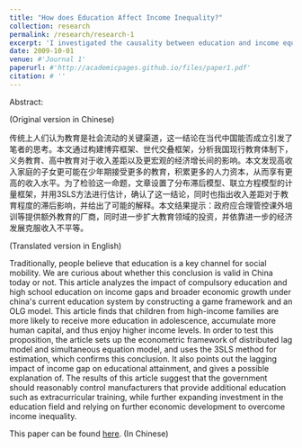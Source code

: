 ```yaml
---
title: "How does Education Affect Income Inequality?"
collection: research
permalink: /research/research-1
excerpt: 'I investigated the causality between education and income equality in macro background in this paper. In the therotical part, I developed an OLG model at the household level, incorporating the choice of continuing high school education. By introducing the probability of attending college after completing high school, it captured the relationship between family education decisions and income, thereby unravelling mechanisms by which education perpetuates social immobility. And then I constructed a simultaneous equation model and employed the 3SLS method for estimation against the backdrop of income growth, concluding that education exacerbated income inequality through various channels.'
date: 2009-10-01
venue: #'Journal 1'
paperurl: #'http://academicpages.github.io/files/paper1.pdf'
citation: # ''
---
```


Abstract:

(Original version in Chinese)

传统上人们认为教育是社会流动的关键渠道，这一结论在当代中国能否成立引发了笔者的思考。本文通过构建博弈框架、世代交叠框架，分析我国现行教育体制下，义务教育、高中教育对于收入差距以及更宏观的经济增长间的影响。本文发现高收入家庭的子女更可能在少年期接受更多的教育，积累更多的人力资本，从而享有更高的收入水平。为了检验这一命题，文章设置了分布滞后模型、联立方程模型的计量框架，并用3SLS方法进行估计，确认了这一结论，同时也指出收入差距对于教育程度的滞后影响，并给出了可能的解释。本文结果提示：政府应合理管控课外培训等提供额外教育的厂商，同时进一步扩大教育领域的投资，并依靠进一步的经济发展克服收入不平等。

(Translated version in English)

Traditionally, people believe that education is a key channel for social mobility. We are curious about whether this conclusion is valid in China today or not. This article analyzes the impact of compulsory education and high school education on income gaps and broader economic growth under china's current education system by constructing a game framework and an OLG model. This article finds that children from high-income families are more likely to receive more education in adolescence, accumulate more human capital, and thus enjoy higher income levels. In order to test this proposition, the article sets up the econometric framework of distributed lag model and simultaneous equation model, and uses the 3SLS method for estimation, which confirms this conclusion. It also points out the lagging impact of income gap on educational attainment, and gives a possible explanation of. The results of this article suggest that the government should reasonably control manufacturers that provide additional education such as extracurricular training, while further expanding investment in the education field and relying on further economic development to overcome income inequality.

This paper can be found [here](../assets/Edu&Income.pdf). (In Chinese)